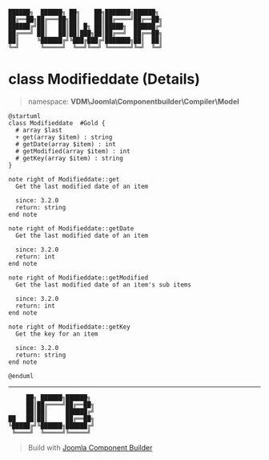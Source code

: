 ```
██████╗  ██████╗ ██╗    ██╗███████╗██████╗
██╔══██╗██╔═══██╗██║    ██║██╔════╝██╔══██╗
██████╔╝██║   ██║██║ █╗ ██║█████╗  ██████╔╝
██╔═══╝ ██║   ██║██║███╗██║██╔══╝  ██╔══██╗
██║     ╚██████╔╝╚███╔███╔╝███████╗██║  ██║
╚═╝      ╚═════╝  ╚══╝╚══╝ ╚══════╝╚═╝  ╚═╝
```
# class Modifieddate (Details)
> namespace: **VDM\Joomla\Componentbuilder\Compiler\Model**
```uml
@startuml
class Modifieddate  #Gold {
  # array $last
  + get(array $item) : string
  # getDate(array $item) : int
  # getModified(array $item) : int
  # getKey(array $item) : string
}

note right of Modifieddate::get
  Get the last modified date of an item

  since: 3.2.0
  return: string
end note

note right of Modifieddate::getDate
  Get the last modified date of an item

  since: 3.2.0
  return: int
end note

note right of Modifieddate::getModified
  Get the last modified date of an item's sub items

  since: 3.2.0
  return: int
end note

note right of Modifieddate::getKey
  Get the key for an item

  since: 3.2.0
  return: string
end note
 
@enduml
```

---
```
     ██╗ ██████╗██████╗
     ██║██╔════╝██╔══██╗
     ██║██║     ██████╔╝
██   ██║██║     ██╔══██╗
╚█████╔╝╚██████╗██████╔╝
 ╚════╝  ╚═════╝╚═════╝
```
> Build with [Joomla Component Builder](https://git.vdm.dev/joomla/Component-Builder)

